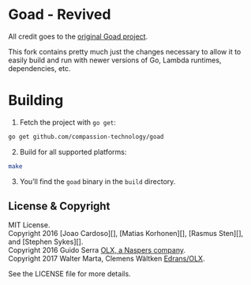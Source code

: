 # Goad - Revived

All credit goes to the [original Goad project](https://github.com/goadapp/goad). 

This fork contains pretty much just the changes necessary to allow it to easily build and run with newer versions of Go, Lambda runtimes, dependencies, etc.

# Building

1. Fetch the project with `go get`:

  ```sh
  go get github.com/compassion-technology/goad
  ```

2. Build for all supported platforms:

  ```sh
  make
  ```

3. You’ll find the `goad` binary in the `build` directory.


## License & Copyright

MIT License. <br/>
Copyright 2016 [Joao Cardoso][], [Matias Korhonen][], [Rasmus Sten][], and [Stephen Sykes][]. <br/>
Copyright 2016 Guido Serra [OLX, a Naspers company](http://joinolx.com). <br/>
Copyright 2017 Walter Marta, Clemens Wältken [Edrans/OLX](http://edrans.com).

See the LICENSE file for more details.

